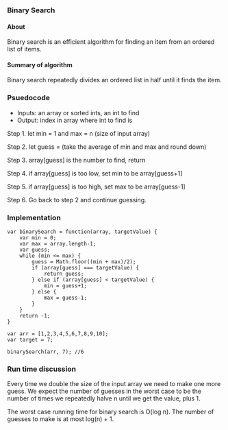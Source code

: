 ### Binary Search

#### About

Binary search is an efficient algorithm for finding an item from an ordered list of items.

#### Summary of algorithm

Binary search repeatedly divides an ordered list in half until it finds the item.

### Psuedocode

- Inputs: an array or sorted ints, an int to find
- Output: index in array where int to find is

Step 1. let min = 1 and max = n (size of input array)

Step 2. let guess = (take the average of min and max and round down)

Step 3. array[guess] is the number to find, return

Step 4. if array[guess] is too low, set min to be array[guess+1]

Step 5. if array[guess] is too high, set max to be array[guess-1]

Step 6. Go back to step 2 and continue guessing.

### Implementation

```
var binarySearch = function(array, targetValue) {
    var min = 0;
    var max = array.length-1;
    var guess;
    while (min <= max) {
        guess = Math.floor((min + max)/2);
        if (array[guess] === targetValue) {
            return guess;
        } else if (array[guess] < targetValue) {
            min = guess+1;
        } else {
            max = guess-1;
        }
    }
    return -1;
}

var arr = [1,2,3,4,5,6,7,8,9,10];
var target = 7;

binarySearch(arr, 7); //6
```

### Run time discussion

Every time we double the size of the input array we need to make one more guess. We expect the number of guesses in the worst case to be the number of times we repeatedly halve n until we get the value, plus 1.

The worst case running time for binary search is O(log n). The number of guesses to make is at most log(n) + 1. 






